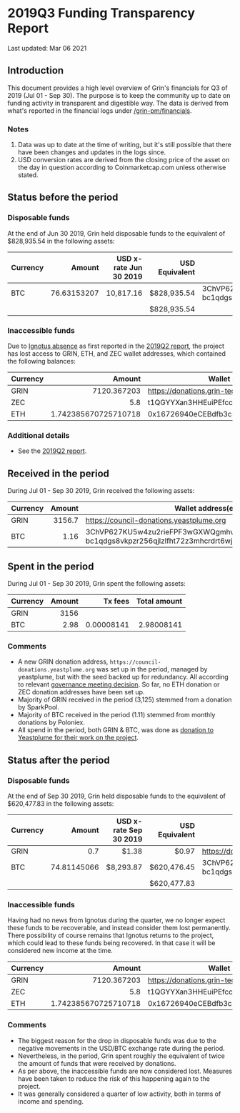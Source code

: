 # 2019Q3 Funding Transparency Report

Last updated: Mar 06 2021

## Introduction
This document provides a high level overview of Grin's financials for Q3 of 2019 (Jul 01 - Sep 30). The purpose is to keep the community up to date on funding activity in transparent and digestible way. The data is derived from what's reported in the financial logs under [/grin-pm/financials](https://github.com/mimblewimble/grin-pm/tree/master/financials).

### Notes

1. Data was up to date at the time of writing, but it's still possible that there have been changes and updates in the logs since.
2. USD conversion rates are derived from the closing price of the asset on the day in question according to Coinmarketcap.com unless otherwise stated. 

## Status before the period

### Disposable funds

At the end of Jun 30 2019, Grin held disposable funds to the equivalent of $828,935.54 in the following assets:

Currency | Amount | USD x-rate Jun 30 2019 | USD Equivalent | Wallet address(es)
|---|---:|---:|---:|---|
BTC | 76.63153207 | 10,817.16 | $828,935.54 | 3ChVP627KU5w4zu2rieFPF3wGXWQgmhvrs <br />bc1qdgs8vkpzr256qjlzlfht72z3mhcrdrt6wj2rfjw39j8us24gz8uq78qj65
| | | | $828,935.54 |

### Inaccessible funds

Due to [Ignotus absence](https://forum.grin.mw/t/on-ignos-absence/5301) as first reported in the [2019Q2 report](funding_transparency_2019Q2.md), the project has lost access to GRIN, ETH, and ZEC wallet addresses, which contained the following balances:

Currency | Amount | Wallet address(es)
|---|---:|---|
GRIN | 7120.367203 | https://donations.grin-tech.org
ZEC | 5.8 | t1QGYYXan3HHEuiPEfccKnUuWEP4CsVvPA5
ETH | 1.742385670725710718 | 0x16726940eCEBdfb3c352C29bF2620f59EF919a3b

### Additional details
* See the [2019Q2 report](funding_transparency_2019Q2.md).

## Received in the period

During Jul 01 - Sep 30 2019, Grin received the following assets: 

Currency | Amount | Wallet address(es)
|---|---:|---|
GRIN | 3156.7 | https://council-donations.yeastplume.org
BTC | 1.16 | 3ChVP627KU5w4zu2rieFPF3wGXWQgmhvrs <br />bc1qdgs8vkpzr256qjlzlfht72z3mhcrdrt6wj2rfjw39j8us24gz8uq78qj65

## Spent in the period

During Jul 01 - Sep 30 2019, Grin spent the following assets:

Currency | Amount | Tx fees | Total amount |
|---|---:|---:|---:|
GRIN | 3156 | | |
BTC | 2.98 | 0.00008141 | 2.98008141 |


### Comments
* A new GRIN donation address, `https://council-donations.yeastplume.org` was set up in the period, managed by yeastplume, but with the seed backed up for redundancy. All according to relevant [governance meeting decision](../../notes/20190730-meeting-governance.md#decision-grineth-donation-setup). So far, no ETH donation or ZEC donation addresses have been set up.
* Majority of GRIN received in the period (3,125) stemmed from a donation by SparkPool.
* Majority of BTC received in the period (1.11) stemmed from monthly donations by Poloniex.
* All spend in the period, both GRIN & BTC, was done as [donation to Yeastplume for their work on the project](../../notes/20190827-meeting-governance.md#31-decision-yeastplume-request-for-funding).

## Status after the period

### Disposable funds

At the end of Sep 30 2019, Grin held disposable funds to the equivalent of $620,477.83 in the following assets:

Currency | Amount | USD x-rate Sep 30 2019 | USD Equivalent | Wallet address(es)
|---|---:|---:|---:|---|
GRIN | 0.7 | $1.38 | $0.97 | https://donations.grin-tech.org
BTC | 74.81145066 | $8,293.87 | $620,476.45 | 3ChVP627KU5w4zu2rieFPF3wGXWQgmhvrs <br />bc1qdgs8vkpzr256qjlzlfht72z3mhcrdrt6wj2rfjw39j8us24gz8uq78qj65
| | | | $620,477.83 |

### Inaccessible funds
Having had no news from Ignotus during the quarter, we no longer expect these funds to be recoverable, and instead consider them lost permanently. There possibility of course remains that Ignotus returns to the project, which could lead to these funds being recovered. In that case it will be considered new income at the time.

Currency | Amount | Wallet address(es)
|---|---:|---|
GRIN | 7120.367203 | https://donations.grin-tech.org
ZEC | 5.8 | t1QGYYXan3HHEuiPEfccKnUuWEP4CsVvPA5
ETH | 1.742385670725710718 | 0x16726940eCEBdfb3c352C29bF2620f59EF919a3b

### Comments
* The biggest reason for the drop in disposable funds was due to the negative movements in the USD/BTC exchange rate during the period.
* Nevertheless, in the period, Grin spent roughly the equivalent of twice the amount of funds that were received by donations. 
* As per above, the inaccessible funds are now considered lost. Measures have been taken to reduce the risk of this happening again to the project.
* It was generally considered a quarter of low activity, both in terms of income and spending.
